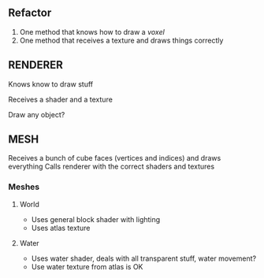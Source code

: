 ## Refactor

1. One method that knows how to draw a _voxel_
2. One method that receives a texture and draws things correctly


## RENDERER

Knows know to draw stuff

Receives a shader and a texture

Draw any object?

## MESH

Receives a bunch of cube faces (vertices and indices) and draws everything
Calls renderer with the correct shaders and textures

### Meshes

1. World
    - Uses general block shader with lighting
    - Uses atlas texture

2. Water
    - Uses water shader, deals with all transparent stuff, water movement?
    - Use water texture from atlas is OK





